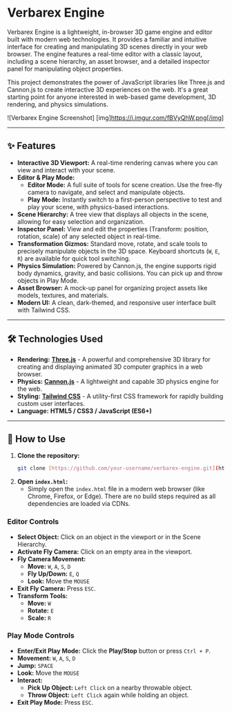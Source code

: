 # Verbarex Engine

Verbarex Engine is a lightweight, in-browser 3D game engine and editor built with modern web technologies. It provides a familiar and intuitive interface for creating and manipulating 3D scenes directly in your web browser. The engine features a real-time editor with a classic layout, including a scene hierarchy, an asset browser, and a detailed inspector panel for manipulating object properties.

This project demonstrates the power of JavaScript libraries like Three.js and Cannon.js to create interactive 3D experiences on the web. It's a great starting point for anyone interested in web-based game development, 3D rendering, and physics simulations.

![Verbarex Engine Screenshot] [img]https://i.imgur.com/fBVyQhW.png[/img]

---

## ✨ Features

* **Interactive 3D Viewport:** A real-time rendering canvas where you can view and interact with your scene.
* **Editor & Play Mode:**
    * **Editor Mode:** A full suite of tools for scene creation. Use the free-fly camera to navigate, and select and manipulate objects.
    * **Play Mode:** Instantly switch to a first-person perspective to test and play your scene, with physics-based interactions.
* **Scene Hierarchy:** A tree view that displays all objects in the scene, allowing for easy selection and organization.
* **Inspector Panel:** View and edit the properties (Transform: position, rotation, scale) of any selected object in real-time.
* **Transformation Gizmos:** Standard move, rotate, and scale tools to precisely manipulate objects in the 3D space. Keyboard shortcuts (`W`, `E`, `R`) are available for quick tool switching.
* **Physics Simulation:** Powered by Cannon.js, the engine supports rigid body dynamics, gravity, and basic collisions. You can pick up and throw objects in Play Mode.
* **Asset Browser:** A mock-up panel for organizing project assets like models, textures, and materials.
* **Modern UI:** A clean, dark-themed, and responsive user interface built with Tailwind CSS.

---

## 🛠️ Technologies Used

* **Rendering:** [**Three.js**](https://threejs.org/) - A powerful and comprehensive 3D library for creating and displaying animated 3D computer graphics in a web browser.
* **Physics:** [**Cannon.js**](https://github.com/schteppe/cannon.js) - A lightweight and capable 3D physics engine for the web.
* **Styling:** [**Tailwind CSS**](https://tailwindcss.com/) - A utility-first CSS framework for rapidly building custom user interfaces.
* **Language:** **HTML5 / CSS3 / JavaScript (ES6+)**

---

## 🚀 How to Use

1.  **Clone the repository:**
    ```bash
    git clone [https://github.com/your-username/verbarex-engine.git](https://github.com/your-username/verbarex-engine.git)
    ```
2.  **Open `index.html`:**
    * Simply open the `index.html` file in a modern web browser (like Chrome, Firefox, or Edge). There are no build steps required as all dependencies are loaded via CDNs.

### Editor Controls

* **Select Object:** Click on an object in the viewport or in the Scene Hierarchy.
* **Activate Fly Camera:** Click on an empty area in the viewport.
* **Fly Camera Movement:**
    * **Move:** `W`, `A`, `S`, `D`
    * **Fly Up/Down:** `E`, `Q`
    * **Look:** Move the `MOUSE`
* **Exit Fly Camera:** Press `ESC`.
* **Transform Tools:**
    * **Move:** `W`
    * **Rotate:** `E`
    * **Scale:** `R`

### Play Mode Controls

* **Enter/Exit Play Mode:** Click the **Play/Stop** button or press `Ctrl + P`.
* **Movement:** `W`, `A`, `S`, `D`
* **Jump:** `SPACE`
* **Look:** Move the `MOUSE`
* **Interact:**
    * **Pick Up Object:** `Left Click` on a nearby throwable object.
    * **Throw Object:** `Left Click` again while holding an object.
* **Exit Play Mode:** Press `ESC`.
